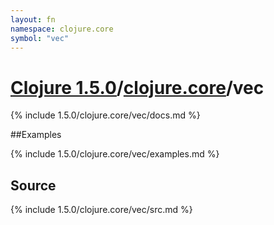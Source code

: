 ```yaml
---
layout: fn
namespace: clojure.core
symbol: "vec"
---
```


# [Clojure 1.5.0](../../)/[clojure.core](../)/vec

{% include 1.5.0/clojure.core/vec/docs.md %}

##Examples

{% include 1.5.0/clojure.core/vec/examples.md %}
## Source
{% include 1.5.0/clojure.core/vec/src.md %}

